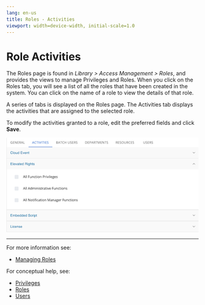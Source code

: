 ```yaml
---
lang: en-us
title: Roles - Activities
viewport: width=device-width, initial-scale=1.0
---
```


# Role Activities

The Roles page is found in _Library > Access Management > Roles_, and provides the views to manage Privileges and Roles. When you click on the Roles tab, you will see a list of all the roles that have been created in the system. You can click on the name of a role to view the details of that role.

A series of tabs is displayed on the Roles page. The Activities tab displays the activities that are assigned to the selected role.

To modify the activities granted to a role, edit the preferred fields and click **Save**.

![Roles Activities](../../../../../../../Resources/Images/SM/Library/AccessManagement/roles-activities-tab.png 'Roles Activities')

---

For more information see:

- [Managing Roles](../Managing-Roles-And-Privileges.md)

For conceptual help, see:

- [Privileges](../../../../../../../administration/privileges.md)
- [Roles](../../../../../../../administration/roles.md)
- [Users](../../../../../../../administration/user-accounts.md)
